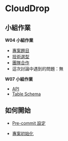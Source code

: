 # CloudDrop

## 小組作業

**W04 小組作業**

-   [專案題目](docs/planning/project.md)
-   [技術選型](docs/planning/technology_selection.md)
-   [團隊合作](docs/planning/teamwork.md)
-   這次討論中遇到的問題：無

**W07 小組作業**

-   [API](docs/planning/api.md)
-   [Table Schema](docs/planning/table_schema.md)

## 如何開始

-   [Pre-commit 設定](docs/project_setup/pre-commit_setup.md)

-   [專案初始化](docs/project_setup/project_init.md)
